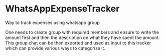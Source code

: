 # WhatsAppExpenseTracker
Way to track expenses using whatsapp group

One needs to create group with required members and  ensure to write the amount first and then the description on what they have spent the amount.
This group chat can be then exported and used as input to this tracker which can provide various ways to categorize it.
